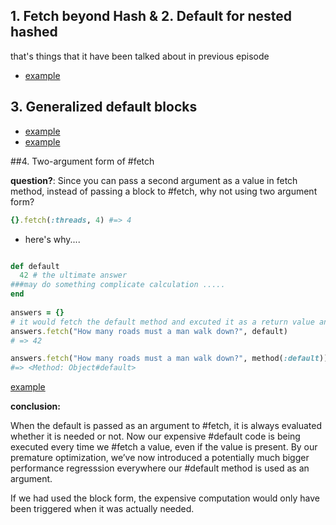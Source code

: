## 1. Fetch beyond Hash & 2. Default for nested hashed

that's things that it have been talked about in previous episode 

* [example](015_advanced_fetch.rb)

## 3. Generalized default blocks

* [example](015_advanced_fetch_block.rb)
* [example](015_advanced_fetch_block_change1.rb)

##4. Two-argument form of #fetch

**question?**: Since you can pass a second argument as a value in fetch method, 
instead of passing a block to #fetch, why not using two argument form?

```ruby
{}.fetch(:threads, 4) #=> 4
```

* here's why....

```ruby

def default
  42 # the ultimate answer
###may do something complicate calculation .....
end
 
answers = {}
# it would fetch the default method and excuted it as a return value and put it to the param.
answers.fetch("How many roads must a man walk down?", default)
# => 42

answers.fetch("How many roads must a man walk down?", method(:default))
#=> <Method: Object#default>

```

[example](015_advanced_fetch_2arguments.rb)

**conclusion:**

When the default is passed as an argument to #fetch, it is always evaluated
whether it is needed or not. Now our expensive #default code is being executed
every time we #fetch a value, even if the value is present. By our premature
optimization, we’ve now introduced a potentially much bigger performance
regresssion everywhere our #default method is used as an argument. 

If we had used the block form, the expensive computation would only have been triggered
when it was actually needed.
